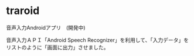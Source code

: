 # traroid
音声入力Androidアプリ　(開発中)

音声入力ＡＰＩ「Android Speech Recognizer」を利用して、「入力データ」をリストのように「画面に出力」させました。


